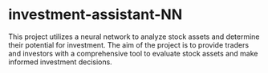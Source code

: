 # investment-assistant-NN
This project utilizes a neural network to analyze stock assets and determine their potential for investment. The aim of the project is to provide traders and investors with a comprehensive tool to evaluate stock assets and make informed investment decisions. 
